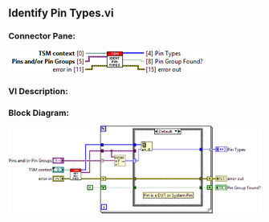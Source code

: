 ## **Identify Pin Types.vi**
### Connector Pane:
![alt text](/docs/images/Instrument%20Control/TSM%20Pin%20Abstraction/Identify%20Pin%20Types.vic.png "Identify Pin Types.vi connector pane")

### VI Description:


### Block Diagram:
![alt text](/docs/images/Instrument%20Control/TSM%20Pin%20Abstraction/Identify%20Pin%20Types.vid.png "Identify Pin Types.vi block diagram")
